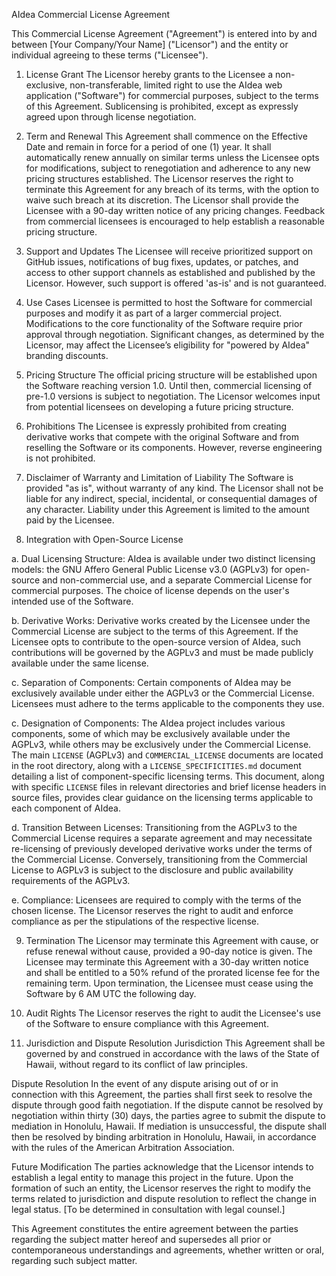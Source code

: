 AIdea Commercial License Agreement

This Commercial License Agreement ("Agreement") is entered into by and between [Your Company/Your Name] ("Licensor") and the entity or individual agreeing to these terms ("Licensee").

1. License Grant
The Licensor hereby grants to the Licensee a non-exclusive, non-transferable, limited right to use the AIdea web application ("Software") for commercial purposes, subject to the terms of this Agreement. Sublicensing is prohibited, except as expressly agreed upon through license negotiation.

2. Term and Renewal
This Agreement shall commence on the Effective Date and remain in force for a period of one (1) year. It shall automatically renew annually on similar terms unless the Licensee opts for modifications, subject to renegotiation and adherence to any new pricing structures established. The Licensor reserves the right to terminate this Agreement for any breach of its terms, with the option to waive such breach at its discretion. The Licensor shall provide the Licensee with a 90-day written notice of any pricing changes. Feedback from commercial licensees is encouraged to help establish a reasonable pricing structure.

3. Support and Updates
The Licensee will receive prioritized support on GitHub issues, notifications of bug fixes, updates, or patches, and access to other support channels as established and published by the Licensor. However, such support is offered 'as-is' and is not guaranteed.

4. Use Cases
Licensee is permitted to host the Software for commercial purposes and modify it as part of a larger commercial project. Modifications to the core functionality of the Software require prior approval through negotiation. Significant changes, as determined by the Licensor, may affect the Licensee’s eligibility for "powered by AIdea" branding discounts.

5. Pricing Structure
The official pricing structure will be established upon the Software reaching version 1.0. Until then, commercial licensing of pre-1.0 versions is subject to negotiation. The Licensor welcomes input from potential licensees on developing a future pricing structure.

6. Prohibitions
The Licensee is expressly prohibited from creating derivative works that compete with the original Software and from reselling the Software or its components. However, reverse engineering is not prohibited.

7. Disclaimer of Warranty and Limitation of Liability
The Software is provided "as is", without warranty of any kind. The Licensor shall not be liable for any indirect, special, incidental, or consequential damages of any character. Liability under this Agreement is limited to the amount paid by the Licensee.

8. Integration with Open-Source License

a. Dual Licensing Structure: AIdea is available under two distinct licensing models: the GNU Affero General Public License v3.0 (AGPLv3) for open-source and non-commercial use, and a separate Commercial License for commercial purposes. The choice of license depends on the user's intended use of the Software.

b. Derivative Works: Derivative works created by the Licensee under the Commercial License are subject to the terms of this Agreement. If the Licensee opts to contribute to the open-source version of AIdea, such contributions will be governed by the AGPLv3 and must be made publicly available under the same license.

c. Separation of Components: Certain components of AIdea may be exclusively available under either the AGPLv3 or the Commercial License. Licensees must adhere to the terms applicable to the components they use.

c. Designation of Components: The AIdea project includes various components, some of which may be exclusively available under the AGPLv3, while others may be exclusively under the Commercial License. The main `LICENSE` (AGPLv3) and `COMMERCIAL_LICENSE` documents are located in the root directory, along with a `LICENSE_SPECIFICITIES.md` document detailing a list of component-specific licensing terms. This document, along with specific `LICENSE` files in relevant directories and brief license headers in source files, provides clear guidance on the licensing terms applicable to each component of AIdea.

d. Transition Between Licenses: Transitioning from the AGPLv3 to the Commercial License requires a separate agreement and may necessitate re-licensing of previously developed derivative works under the terms of the Commercial License. Conversely, transitioning from the Commercial License to AGPLv3 is subject to the disclosure and public availability requirements of the AGPLv3.

e. Compliance: Licensees are required to comply with the terms of the chosen license. The Licensor reserves the right to audit and enforce compliance as per the stipulations of the respective license.

9. Termination
The Licensor may terminate this Agreement with cause, or refuse renewal without cause, provided a 90-day notice is given. The Licensee may terminate this Agreement with a 30-day written notice and shall be entitled to a 50% refund of the prorated license fee for the remaining term. Upon termination, the Licensee must cease using the Software by 6 AM UTC the following day.

10. Audit Rights
The Licensor reserves the right to audit the Licensee's use of the Software to ensure compliance with this Agreement.

11. Jurisdiction and Dispute Resolution
Jurisdiction
This Agreement shall be governed by and construed in accordance with the laws of the State of Hawaii, without regard to its conflict of law principles.

Dispute Resolution
In the event of any dispute arising out of or in connection with this Agreement, the parties shall first seek to resolve the dispute through good faith negotiation. If the dispute cannot be resolved by negotiation within thirty (30) days, the parties agree to submit the dispute to mediation in Honolulu, Hawaii. If mediation is unsuccessful, the dispute shall then be resolved by binding arbitration in Honolulu, Hawaii, in accordance with the rules of the American Arbitration Association.

Future Modification
The parties acknowledge that the Licensor intends to establish a legal entity to manage this project in the future. Upon the formation of such an entity, the Licensor reserves the right to modify the terms related to jurisdiction and dispute resolution to reflect the change in legal status.
[To be determined in consultation with legal counsel.]

This Agreement constitutes the entire agreement between the parties regarding the subject matter hereof and supersedes all prior or contemporaneous understandings and agreements, whether written or oral, regarding such subject matter.
